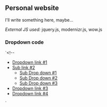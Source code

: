 ## Personal website ##
I'll write something here, maybe...

_External JS used:_ jquery.js, modernizr.js, wow.js

### Dropdown code ###
`<!-- <ul class="dropdown__menu right">
    <li class="sub--menu__item"><a href="#">Dropdown link #1</a></li>
    <li class="sub--menu__item">
        <a href="#">Sub link #2</a>
        <ul class="sub--dropdown__menu">
            <li><a href="#">Sub Drop down #1</a></li>
            <li><a href="#">Sub Drop down #2</a></li>
            <li><a href="#">Sub Drop down #3</a></li>
        </ul>
    </li>
    <li class="sub--menu__item"><a href="#">Dropdown link #3</a></li>
    <li class="sub--menu__item">
        <a href="#">Dropdown link #4</a>
    </li>
</ul>`
